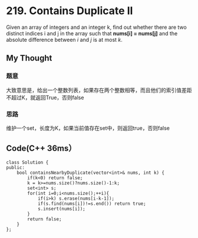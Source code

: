 # 219. Contains Duplicate II
Given an array of integers and an integer k, find out whether there are two distinct indices i and j in the array such that **nums[i] = nums[j]** and the absolute difference between *i* and *j* is at most *k*.

## My Thought
### 题意
大致意思是，给出一个整数列表，如果存在两个整数相等，而且他们的索引值差距不超过K，就返回True，否则false
### 思路
维护一个set，长度为K，如果当前值存在set中，则返回true，否则false

## Code(C++ 36ms）

	class Solution {
    public:
        bool containsNearbyDuplicate(vector<int>& nums, int k) {
            if(k<0) return false;
            k = k>=nums.size()?nums.size()-1:k;
            set<int> s;
            for(int i=0;i<nums.size();++i){
                if(i>k) s.erase(nums[i-k-1]);
                if(s.find(nums[i])!=s.end()) return true;
                s.insert(nums[i]);
            }
            return false;
        }
    };